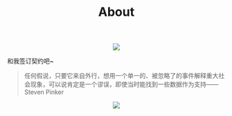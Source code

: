 ﻿---
layout: page
title: "About"
description: "热衷于人类行为观测的外星研究者"
header-img: "img/autumn2.jpg"
---

<center>
    <p><img src="http://o7v1v0rr4.bkt.clouddn.com/IMG_0754.png"></p>
</center>


和我签订契约吧~


> 任何假说，只要它来自外行，想用一个单一的、被忽略了的事件解释重大社会现象，可以说肯定是一个谬误，即使当时能找到一些数据作为支持——Steven Pinker

<center>
    <p><img src="http://dreamofbook.qiniudn.com/hacker.png" align="center"></p>
</center>
